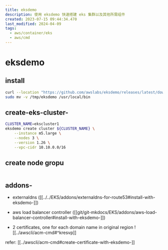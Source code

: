 ```yaml
---
title: eksdemo
description: 使用 eksdemo 快速搭建 eks 集群以及其他所需组件
created: 2023-07-15 09:44:34.470
last_modified: 2024-04-09
tags:
  - aws/container/eks
  - aws/cmd
---
```

# eksdemo

## install
```sh
curl --location "https://github.com/awslabs/eksdemo/releases/latest/download/eksdemo_$(uname -s)_x86_64.tar.gz" |tar xz -C /tmp
sudo mv -v /tmp/eksdemo /usr/local/bin

```

## create-eks-cluster-
```sh
CLUSTER_NAME=ekscluster1
eksdemo create cluster ${CLUSTER_NAME} \
    --instance m5.large \
    --nodes 3 \
    --version 1.26 \
    --vpc-cidr 10.10.0.0/16
```

## create node gropu
```sh

```

## addons-
- externaldns ([[../../EKS/addons/externaldns-for-route53#install-with-eksdemo-]])
- aws load balancer controller ([[git/git-mkdocs/EKS/addons/aws-load-balancer-controller#install-with-eksdemo-]])

- 2 certificates, one for each domain name in original region
![[../awscli/acm-cmd#^kresvp]]

refer: [[../awscli/acm-cmd#create-certificate-with-eksdemo-]]


